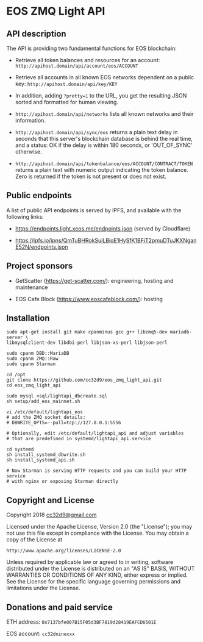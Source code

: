# EOS ZMQ Light API

## API description

The API is providing two fundamental functions for EOS blockchain:

* Retrieve all token balances and resources for an account:
 `http://apihost.domain/api/account/eos/ACCOUNT`

* Retrieve all accounts in all known EOS networks dependent on a public key:
 `http://apihost.domain/api/key/KEY`

* In addition, adding `?pretty=1` to the URL, you get the resulting JSON
  sorted and formatted for human viewing.

* `http://apihost.domain/api/networks` lists all known networks and
  their information.

* `http://apihost.domain/api/sync/eos` returns a plain text delay in
  seconds that this server's blockchain database is behind the real
  time, and a status: OK if the delay is within 180 seconds, or
  'OUT_OF_SYNC' otherwise.

* `http://apihost.domain/api/tokenbalance/eos/ACCOUNT/CONTRACT/TOKEN`
  returns a plain text with numeric output indicating the token
  balance. Zero is returned if the token is not present or does not
  exist.

## Public endpoints

A list of public API endpoints is served by IPFS, and available with the
following links:

* https://endpoints.light.xeos.me/endpoints.json  (served by Cloudflare)

* https://ipfs.io/ipns/QmTuBHRokSuiLBiqE1HySfK1BFiT2pmuDTuJKXNganE52N/endpoints.json


## Project sponsors

* GetScatter (https://get-scatter.com/): engineering, hosting and maintenance

* EOS Cafe Block (https://www.eoscafeblock.com/): hosting



## Installation

```
sudo apt-get install git make cpanminus gcc g++ libzmq5-dev mariadb-server \
libmysqlclient-dev libdbi-perl libjson-xs-perl libjson-perl

sudo cpanm DBD::MariaDB
sudo cpanm ZMQ::Raw
sudo cpanm Starman

cd /opt
git clone https://github.com/cc32d9/eos_zmq_light_api.git
cd eos_zmq_light_api

sudo mysql <sql/lightapi_dbcreate.sql
sh setup/add_eos_mainnet.sh

vi /etc/default/lightapi_eos
# add the ZMQ socket details:
# DBWRITE_OPTS=--pull=tcp://127.0.0.1:5556

# Optionally, edit /etc/default/lightapi_api and adjust variables
# that are predefined in systemd/lightapi_api.service

cd systemd
sh install_systemd_dbwrite.sh
sh install_systemd_api.sh

# Now Starman is serving HTTP requests and you can build your HTTP service
# with nginx or exposing Starman directly
```




## Copyright and License

Copyright 2018 cc32d9@gmail.com

Licensed under the Apache License, Version 2.0 (the "License");
you may not use this file except in compliance with the License.
You may obtain a copy of the License at

    http://www.apache.org/licenses/LICENSE-2.0

Unless required by applicable law or agreed to in writing, software
distributed under the License is distributed on an "AS IS" BASIS,
WITHOUT WARRANTIES OR CONDITIONS OF ANY KIND, either express or implied.
See the License for the specific language governing permissions and
limitations under the License.


## Donations and paid service

ETH address: `0x7137bfe007B15F05d3BF7819d28419EAFCD6501E`

EOS account: `cc32dninexxx`
